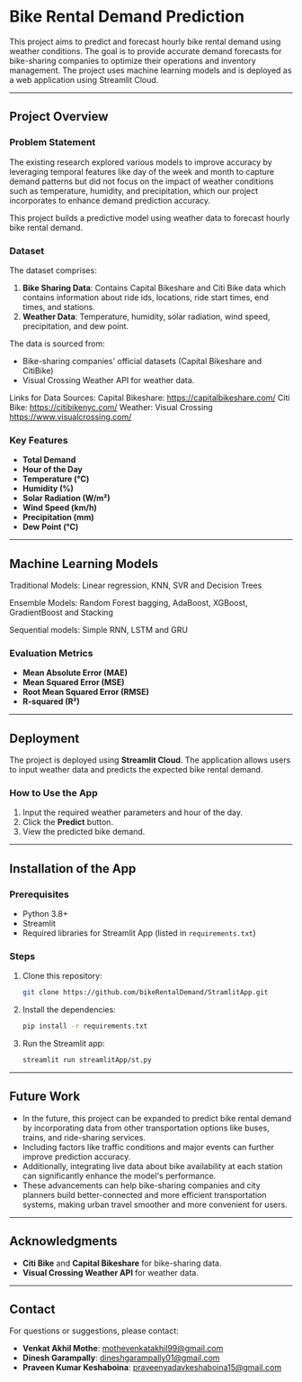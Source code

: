 # Bike Rental Demand Prediction

This project aims to predict and forecast hourly bike rental demand using weather conditions. The goal is to provide accurate demand forecasts for bike-sharing companies to optimize their operations and inventory management. The project uses machine learning models and is deployed as a web application using Streamlit Cloud.

---

## Project Overview

### Problem Statement
The existing research explored various models to improve accuracy by leveraging temporal features like day of the week and month to capture demand patterns but did not focus on the impact of weather conditions such as temperature, humidity, and precipitation, which our project incorporates to enhance demand prediction accuracy.

This project builds a predictive model using weather data to forecast hourly bike rental demand.

### Dataset
The dataset comprises:
1. **Bike Sharing Data**: Contains Capital Bikeshare and Citi Bike data which contains information about ride ids, locations,  ride start times, end times, and stations.
2. **Weather Data**: Temperature, humidity, solar radiation, wind speed, precipitation, and dew point.

The data is sourced from:
- Bike-sharing companies' official datasets (Capital Bikeshare and CitiBike)
- Visual Crossing Weather API for weather data.

Links for Data Sources:
Capital Bikeshare: https://capitalbikeshare.com/
Citi Bike: https://citibikenyc.com/
Weather: Visual Crossing https://www.visualcrossing.com/

### Key Features
- **Total Demand**
- **Hour of the Day**
- **Temperature (°C)**
- **Humidity (%)**
- **Solar Radiation (W/m²)**
- **Wind Speed (km/h)**
- **Precipitation (mm)**
- **Dew Point (°C)**

---

## Machine Learning Models

Traditional Models: Linear regression, KNN, SVR and Decision Trees

Ensemble Models: Random Forest bagging, AdaBoost, XGBoost, GradientBoost and Stacking

Sequential models: Simple RNN, LSTM and GRU

### Evaluation Metrics
- **Mean Absolute Error (MAE)**
- **Mean Squared Error (MSE)**
- **Root Mean Squared Error (RMSE)**
- **R-squared (R²)**

---

## Deployment
The project is deployed using **Streamlit Cloud**. The application allows users to input weather data and predicts the expected bike rental demand.

### How to Use the App
1. Input the required weather parameters and hour of the day.
2. Click the **Predict** button.
3. View the predicted bike demand.

---

## Installation of the App

### Prerequisites
- Python 3.8+
- Streamlit
- Required libraries for Streamlit App (listed in `requirements.txt`)

### Steps
1. Clone this repository:
   ```bash
   git clone https://github.com/bikeRentalDemand/StramlitApp.git
   ```
2. Install the dependencies:
   ```bash
   pip install -r requirements.txt
   ```
3. Run the Streamlit app:
   ```bash
   streamlit run streamlitApp/st.py
   ```

---

## Future Work
-  In the future, this project can be expanded to predict bike rental demand by incorporating data from other transportation options like buses, trains, and ride-sharing services.
-  Including factors like traffic conditions and major events can further improve prediction accuracy.
-  Additionally, integrating live data about bike availability at each station can significantly enhance the model's performance.
-  These advancements can help bike-sharing companies and city planners build better-connected and more efficient transportation systems, making urban travel smoother and more convenient for users.
---

## Acknowledgments
- **Citi Bike** and **Capital Bikeshare** for bike-sharing data.
- **Visual Crossing Weather API** for weather data.

---

## Contact
For questions or suggestions, please contact:
- **Venkat Akhil Mothe**: mothevenkatakhil99@gmail.com
- **Dinesh Garampally**: dineshgarampally01@gmail.com
- **Praveen Kumar Keshaboina**: praveenyadavkeshaboina15@gmail.com

